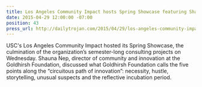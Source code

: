 ```yaml
---
title: Los Angeles Community Impact hosts Spring Showcase featuring Shauna Nep
date: 2015-04-29 12:00:00 -07:00
position: 43
press_url: http://dailytrojan.com/2015/04/29/los-angeles-community-impact-hosts-spring-showcase/
---
```


USC's Los Angeles Community Impact hosted its Spring Showcase, the culmination of the organization’s semester-long consulting projects on Wednesday. Shauna Nep, director of community and innovation at the Goldhirsh Foundation, discussed what Goldhirsh Foundation calls the five points along the “circuitous path of innovation”: necessity, hustle, storytelling, unusual suspects and the reflective incubation period.
